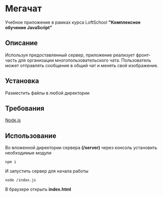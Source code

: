 Мегачат
=========================

Учебное приложение в рамках курса LoftSchool **"Комплексное обучение JavaScript"**

Описание
------------

Используя предоставленный сервер, приложение реализует фронт-часть для организации многопользовательского чата. 
Пользователь может отправлять сообщения в общий чат и менять своё изображение.

Установка
------------

Разместить файлы в любой директории

Требования
------------

[Node.js](https://nodejs.org)

Использование
------------

Во вложенной директории сервера **(/server)** через консоль установить необходимые модули
    
    npm i


И запустить сервер для начала работы

    node /index.js

В браузере открыть **index.html**
